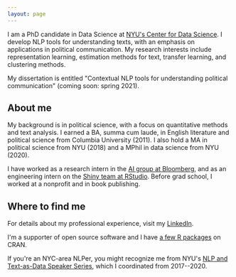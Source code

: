 ```yaml
---
layout: page
---
```


I am a PhD candidate in Data Science at <a href="cds.nyu.edu/">NYU's Center for Data Science</a>. I develop NLP tools for understanding texts, with an emphasis on applications in political communication. My research interests include representation learning, estimation methods for text, transfer learning, and clustering methods.

My dissertation is entitled "Contextual NLP tools for understanding political communication" (coming soon: spring 2021).

## About me

My background is in political science, with a focus on quantitative methods and text analysis. I earned a BA, summa cum laude, in English literature and political science from Columbia University (2011). I also hold a MA in political science from NYU (2018) and a MPhil in data science from NYU (2020).

I have worked as a research intern in the <a href="https://www.techatbloomberg.com/ai/">AI group at Bloomberg</a>, and as an engineering intern on the <a href="https://shiny.rstudio.com/">Shiny team at RStudio</a>. Before grad school, I worked at a nonprofit and in book publishing.

## Where to find me

For details about my professional experience, visit my <a href="https://www.linkedin.com/in/huangleslie/">LinkedIn</a>.

I'm a supporter of open source software and I have <a href="https://leslie-huang.github.io/software/">a few R packages</a> on CRAN.

If you're an NYC-area NLPer, you might recognize me from NYU's <a href="https://cds.nyu.edu/text-data-speaker-series/">NLP and Text-as-Data Speaker Series</a>, which I coordinated from 2017--2020.

<!-- <a href="blog/">Old "blog" here.</a> -->
